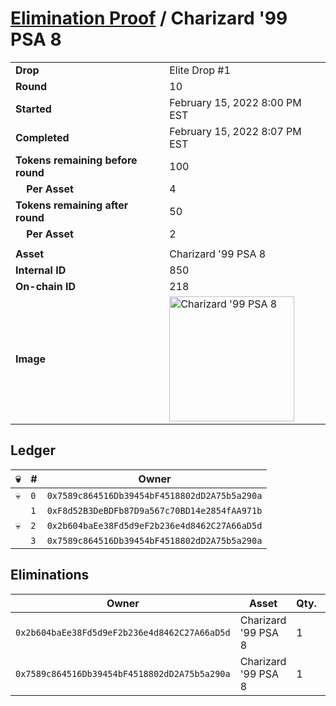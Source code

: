 # [Elimination Proof](./readme.md) / Charizard &#039;99 PSA 8

|||
|---|---|
| **Drop** | Elite Drop #1 |
| **Round** | 10 |
| **Started** | February 15, 2022 8:00 PM EST |
| **Completed** | February 15, 2022 8:07 PM EST |
| **Tokens remaining before round** | 100 |
| **&nbsp;&nbsp;&nbsp;&nbsp;Per Asset** | 4 |
| **Tokens remaining after round** | 50 |
| **&nbsp;&nbsp;&nbsp;&nbsp;Per Asset** | 2 |
| | |
| **Asset** | Charizard &#039;99 PSA 8 |
| **Internal ID** | 850 |
| **On-chain ID** | 218 |
| **Image** | <img src="https://tcdn.blokpax.com/95836cf2-27d1-4c3f-b118-1d57c05893dd/e72e8e8a0720bfa07f5aebe5d5733504807a834b6c78d9fe2800f6187baf4241.png" height="200" alt="Charizard &#039;99 PSA 8" /> |

## Ledger

| 💀 | # | Owner |
| --- | --- | --- |
| 💀 | `0` | `0x7589c864516Db39454bF4518802dD2A75b5a290a` |
|  | `1` | `0xF8d52B3DeBDFb87D9a567c70BD14e2854fAA971b` |
| 💀 | `2` | `0x2b604baEe38Fd5d9eF2b236e4d8462C27A66aD5d` |
|  | `3` | `0x7589c864516Db39454bF4518802dD2A75b5a290a` |


## Eliminations

| Owner | Asset | Qty. | Transaction |
| --- | --- | --- | --- |
| `0x2b604baEe38Fd5d9eF2b236e4d8462C27A66aD5d` | Charizard '99 PSA 8 | 1 | [Polygonscan](https://polygonscan.com/tx/0x6a83d72982f2e5470f36e802b43a7c5a0c28c99ce31462a5d496b10d85869155) |
| `0x7589c864516Db39454bF4518802dD2A75b5a290a` | Charizard '99 PSA 8 | 1 | [Polygonscan](https://polygonscan.com/tx/0xe80cfc05414633c9bac666add4e0bb10da8a43b661496f008697b5c88fb56fda) |
